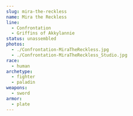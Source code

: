 ```yaml
---
slug: mira-the-reckless
name: Mira the Reckless
line:
  - Confrontation
  - Griffins of Akkylannie
status: unassembled
photos:
  - ./Confrontation-MiraTheReckless.jpg
  - ./Confrontation-MiraTheReckless_Studio.jpg
race:
  - human
archetype:
  - fighter
  - paladin
weapons:
  - sword
armor:
  - plate
---
```

